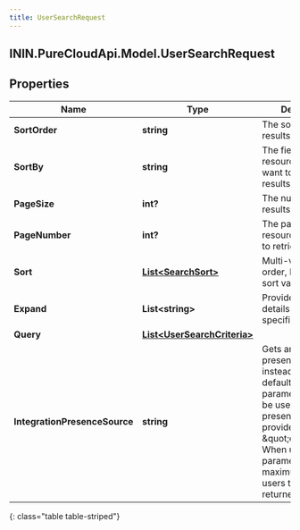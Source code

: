 ```yaml
---
title: UserSearchRequest
---
```

## ININ.PureCloudApi.Model.UserSearchRequest

## Properties

|Name | Type | Description | Notes|
|------------ | ------------- | ------------- | -------------|
| **SortOrder** | **string** | The sort order for results | [optional] |
| **SortBy** | **string** | The field in the resource that you want to sort the results by | [optional] |
| **PageSize** | **int?** | The number of results per page | [optional] |
| **PageNumber** | **int?** | The page of resources you want to retrieve | [optional] |
| **Sort** | [**List&lt;SearchSort&gt;**](SearchSort.html) | Multi-value sort order, list of multiple sort values | [optional] |
| **Expand** | **List&lt;string&gt;** | Provides more details about a specified resource | [optional] |
| **Query** | [**List&lt;UserSearchCriteria&gt;**](UserSearchCriteria.html) |  | [optional] |
| **IntegrationPresenceSource** | **string** | Gets an integration presence for users instead of their defaults. This parameter will only be used when presence is provided as an \&quot;expand\&quot;. When using this parameter the maximum number of users that can be returned is 10. | [optional] |
{: class="table table-striped"}


